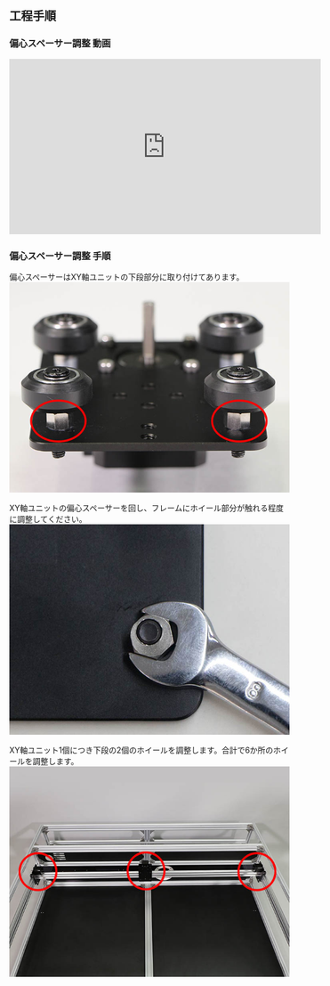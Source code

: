## 工程手順

### 偏心スペーサー調整 動画

<div class="iframe-content">
    <iframe allowfullscreen="" frameborder="0" height="315" src="https://www.youtube-nocookie.com/embed/NLk_4KXsxtQ" width="560">
    </iframe>
</div>

### 偏心スペーサー調整 手順

偏心スペーサーはXY軸ユニットの下段部分に取り付けてあります。
<img src="./images/015/000.jpg"/>

XY軸ユニットの偏心スペーサーを回し、フレームにホイール部分が触れる程度に調整してください。
<img src="./images/015/001.jpg"/>

XY軸ユニット1個につき下段の2個のホイールを調整します。合計で6か所のホイールを調整します。
<img src="./images/015/002.jpg"/>
